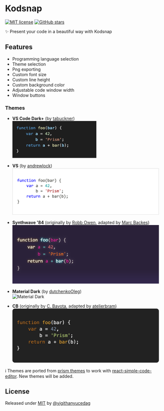 # Kodsnap
[![MIT license](https://img.shields.io/badge/License-MIT-blue.svg)](https://lbesson.mit-license.org/) [![GitHub stars](https://img.shields.io/github/stars/yigithanyucedag/kodsnap.svg?style=social&label=Star&maxAge=2592000)](https://GitHub.com/yigithanyucedag/kodsnap/stargazers/)

✨ Present your code in a beautiful way with Kodsnap

## Features

- Programming language selection
- Theme selection
- Png exporting
- Custom font size
- Custom line height
- Custom background color
- Adjustable code window width
- Window buttons

### Themes

- **VS Code Dark+** (by [tabuckner](https://github.com/tabuckner))</br>
  ![VS Code Dark+](https://github.com/PrismJS/prism-themes/raw/master/screenshots/prism-vsc-dark-plus.png)

- **VS** (by [andrewlock](https://github.com/andrewlock))</br>
  ![VS](https://github.com/PrismJS/prism-themes/raw/master/screenshots/prism-vs.png)

- **Synthwave '84** (originally by [Robb Owen](https://github.com/robb0wen), adapted by [Marc Backes](https://github.com/themarcba))</br>
  ![Synthwave '84](https://github.com/PrismJS/prism-themes/raw/master/screenshots/prism-synthwave84.png)

- **Material Dark** (by [dutchenkoOleg](https://github.com/dutchenkoOleg))</br>
  ![Material Dark](https://github.com/PrismJS/prism-themes/raw/master/screenshots/prism-material-dark.png)

- **CB** (originally by [C. Bavota](https://bitbucket.org/cbavota), adapted by [atelierbram](https://github.com/atelierbram))</br>
  ![CB](https://github.com/PrismJS/prism-themes/raw/master/screenshots/prism-cb.png)

ℹ️ Themes are ported from [prism themes](https://github.com/PrismJS/prism-themes) to work with [react-simple-code-editor](https://github.com/satya164/react-simple-code-editor). New themes will be added.

## License

Released under [MIT](https://choosealicense.com/licenses/mit/) by [@yigithanyucedag](https://github.com/yigithanyucedag)
